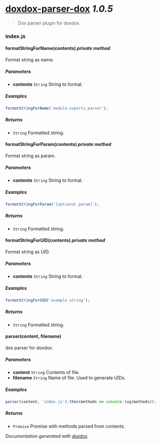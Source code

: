 # [doxdox-parser-dox](https://github.com/neogeek/doxdox-parser-dox) *1.0.5*

> Dox parser plugin for doxdox.


### index.js


#### formatStringForName(contents)  *private method*

Format string as name.




##### Parameters

- **contents** `String`   String to format.




##### Examples

```javascript
formatStringForName('module.exports.parser');
```


##### Returns


- `String`   Formatted string.



#### formatStringForParam(contents)  *private method*

Format string as param.




##### Parameters

- **contents** `String`   String to format.




##### Examples

```javascript
formatStringForParam('[optional param]');
```


##### Returns


- `String`   Formatted string.



#### formatStringForUID(contents)  *private method*

Format string as UID.




##### Parameters

- **contents** `String`   String to format.




##### Examples

```javascript
formatStringForUID('example string');
```


##### Returns


- `String`   Formatted string.



#### parser(content, filename) 

dox parser for doxdox.




##### Parameters

- **content** `String`   Contents of file.
- **filename** `String`   Name of file. Used to generate UIDs.




##### Examples

```javascript
parser(content, 'index.js').then(methods => console.log(methods));
```


##### Returns


- `Promise`   Promise with methods parsed from contents.




*Documentation generated with [doxdox](https://github.com/neogeek/doxdox).*
